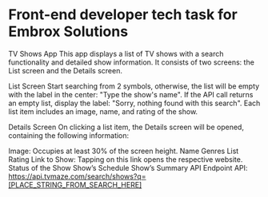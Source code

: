# Front-end developer tech task for Embrox Solutions

TV Shows App
This app displays a list of TV shows with a search functionality and detailed show information. It consists of two screens: the List screen and the Details screen.

List Screen
Start searching from 2 symbols, otherwise, the list will be empty with the label in the center: "Type the show's name". If the API call returns an empty list, display the label: "Sorry, nothing found with this search". Each list item includes an image, name, and rating of the show.

Details Screen
On clicking a list item, the Details screen will be opened, containing the following information:

Image: Occupies at least 30% of the screen height.
Name
Genres List
Rating
Link to Show: Tapping on this link opens the respective website.
Status of the Show
Show’s Schedule
Show’s Summary
API Endpoint
API: https://api.tvmaze.com/search/shows?q=[PLACE_STRING_FROM_SEARCH_HERE]


